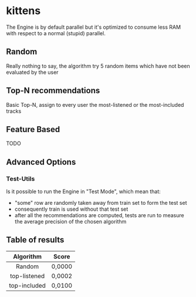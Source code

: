 # kittens

The Engine is by default parallel but it's optimized to consume less RAM with respect to a normal (stupid) parallel.

## Random

Really nothing to say, the algorithm try 5 random items which have not been evaluated by the user

## Top-N recommendations

Basic Top-N, assign to every user the most-listened or the most-included tracks

## Feature Based

TODO

## Advanced Options

### Test-Utils

Is it possible to run the Engine in "Test Mode", which mean that:

* "some" row are randomly taken away from train set to form the test set
* consequently train is used without that test set
* after all the recommendations are computed, tests are run to measure the average precision of the chosen algorithm

## Table of results

|Algorithm|Score|
|:-------:|:---:|
|Random|0,0000|
|top-listened|0,0002|
|top-included|0,0100|
